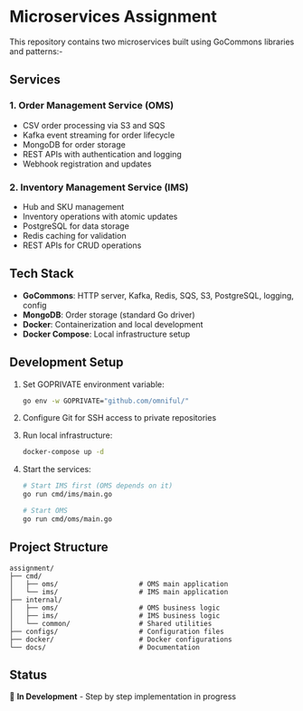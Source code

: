 # Microservices Assignment

This repository contains two microservices built using GoCommons libraries and patterns:-

## Services

### 1. Order Management Service (OMS)
- CSV order processing via S3 and SQS
- Kafka event streaming for order lifecycle
- MongoDB for order storage
- REST APIs with authentication and logging
- Webhook registration and updates

### 2. Inventory Management Service (IMS)
- Hub and SKU management
- Inventory operations with atomic updates
- PostgreSQL for data storage
- Redis caching for validation
- REST APIs for CRUD operations

## Tech Stack

- **GoCommons**: HTTP server, Kafka, Redis, SQS, S3, PostgreSQL, logging, config
- **MongoDB**: Order storage (standard Go driver)
- **Docker**: Containerization and local development
- **Docker Compose**: Local infrastructure setup

## Development Setup

1. Set GOPRIVATE environment variable:
   ```bash
   go env -w GOPRIVATE="github.com/omniful/"
   ```

2. Configure Git for SSH access to private repositories

3. Run local infrastructure:
   ```bash
   docker-compose up -d
   ```

4. Start the services:
   ```bash
   # Start IMS first (OMS depends on it)
   go run cmd/ims/main.go
   
   # Start OMS
   go run cmd/oms/main.go
   ```

## Project Structure

```
assignment/
├── cmd/
│   ├── oms/                    # OMS main application
│   └── ims/                    # IMS main application
├── internal/
│   ├── oms/                    # OMS business logic
│   ├── ims/                    # IMS business logic
│   └── common/                 # Shared utilities
├── configs/                    # Configuration files
├── docker/                     # Docker configurations
└── docs/                       # Documentation
```

## Status

🚧 **In Development** - Step by step implementation in progress 